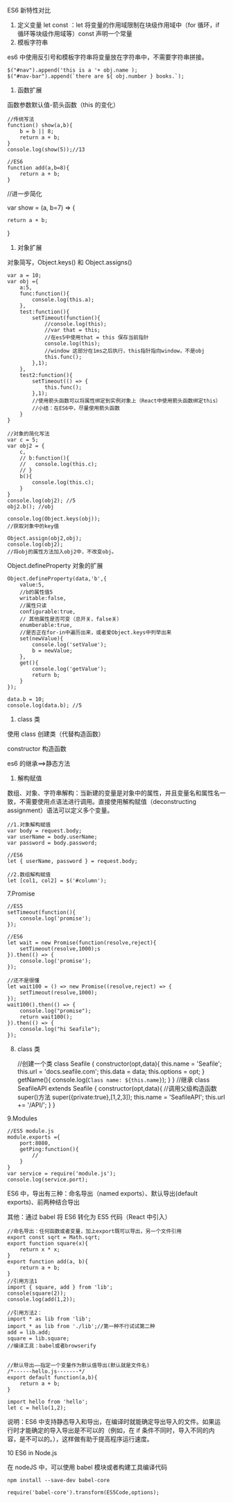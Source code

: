 ES6 新特性对比

1. 定义变量
   let const ：let 将变量的作用域限制在块级作用域中（for 循环，if 循环等块级作用域等）const 声明一个常量
2. 模板字符串

es6 中使用反引号和模板字符串将变量放在字符串中，不需要字符串拼接。

    $("#nav").append('this is a '+ obj.name );
    $("#nav-bar").append(`there are ${ obj.number } books.`);

1. 函数扩展

函数参数默认值-箭头函数（this 的变化）

    //传统写法
    function() show(a,b){
    	b = b || 8;
    	return a + b;
    }
    console.log(show(5));//13

    //ES6
    function add(a,b=8){
    	return a + b;
    }

//进一步简化

var show = (a, b=7) => {

    return a + b;

}

1. 对象扩展

对象简写，Object.keys() 和 Object.assigns()

    var a = 10;
    var obj ={
    	a:5,
    	func:function(){
    		console.log(this.a);
    	},
    	test:function(){
    		setTimeout(function(){
    			//console.log(this);
    			//var that = this;
    			//在es5中使用that = this 保存当前指针
    			console.log(this);
    			//window 这部分在1ms之后执行，this指针指向window，不是obj
    			this.func();
    		},1);
    	},
    	test2:function(){
    		setTimeout(() => {
    			this.func();
    		},1);
    		//使用箭头函数可以将属性绑定到实例对象上（React中使用箭头函数绑定this）
    		//小结：在ES6中，尽量使用箭头函数
    	}
    }

    //对象的简化写法
    var c = 5;
    var obj2 = {
    	c,
    	// b:function(){
    	// 	 console.log(this.c);
    	// }
    	b(){
    		console.log(this.c);
    	}
    }
    console.log(obj2); //5
    obj2.b(); //obj

    console.log(Object.keys(obj));
    //获取对象中的key值

    Object.assign(obj2,obj);
    console.log(obj2);
    //将obj的属性方法加入obj2中，不改变obj。

Object.defineProperty 对象的扩展

    Object.defineProperty(data,'b',{
    	value:5,
    	//b的属性值5
    	writable:false,
    	//属性只读
    	configurable:true,
    	// 其他属性是否可变（总开关，false关）
    	enumberable:true,
    	//是否正在for-in中遍历出来，或者爱Object.keys中列举出来
    	set(newValue){
    		console.log('setValue');
    		b = newValue;
    	},
    	get(){
    		console.log('getValue');
    		return b;
    	}
    });

    data.b = 10;
    console.log(data.b); //5

1. class 类

使用 class 创建类（代替构造函数）

constructor 构造函数

es6 的继承==>静态方法

1. 解构赋值

数组、对象、字符串解构：当新建的变量是对象中的属性，并且变量名和属性名一致，不需要使用点语法进行调用。直接使用解构赋值（deconstructing assignment）语法可以定义多个变量。

    //1.对象解构赋值
    var body = request.body;
    var userName = body.userName;
    var password = body.password;

    //ES6
    let { userName, password } = request.body;

    //2.数组解构赋值
    let [col1, col2] = $('#column');

7.Promise

    //ES5
    setTimeout(function(){
        console.log('promise');
    });

    //ES6
    let wait = new Promise(function(resolve,reject){
        setTimeout(resolve,1000);s
    }).then(() => {
        console.log('promise');
    });

    //还不是很懂
    let wait100 = () => new Promise((resolve,reject) => {
        setTimeout(resolve,1000);
    });
    wait100().then(() => {
        console.log("promise");
        return wait100();
    }).then(() => {
        console.log("hi Seafile");
    });

8. class 类

   //创建一个类
   class Seafile {
   constructor(opt,data){
   this.name = 'Seafile';
   this.url = 'docs.seafile.com';
   this.data = data;
   this.options = opt;
   }
   getName(){
   console.log(`Class name: ${this.name}`);
   }
   }
   //继承
   class SeafileAPI extends Seafile {
   constructor(opt,data){
   //调用父级构造函数 super()方法
   super({private:true},[1,2,3]);
   this.name = 'SeafileAPI';
   this.url += '/API/';
   }
   }

9.Modules

    //ES5 module.js
    module.exports ={
        port:8080,
        getPing:function(){
            //
        }
    }
    var service = require('module.js');
    console.log(service.port);

ES6 中，导出有三种：命名导出（named exports）、默认导出(default exports)、前两种结合导出

其他：通过 babel 将 ES6 转化为 ES5 代码（React 中引入）

    //命名导出：任何函数或者变量，加上export既可以导出，另一个文件引用
    export const sqrt = Math.sqrt;
    export function square(x){
        return x * x;
    }
    export function add(a, b){
        return a + b;
    }
    //引用方法1
    import { square, add } from 'lib';
    console(square(2));
    console.log(add(1,2));

    //引用方法2：
    import * as lib from 'lib';
    import * as lib from './lib';//第一种不行试试第二种
    add = lib.add;
    square = lib.square;
    //编译工具：babel或者browserify


    //默认导出——指定一个变量作为默认值导出(默认就是文件名)
    /*------hello.js-------*/
    export default function(a,b){
        return a + b;
    }

    import hello from 'hello';
    let c = hello(1,2);

说明：ES6 中支持静态导入和导出，在编译时就能确定导出导入的文件。如果运行时才能确定的导入导出是不可以的（例如，在 if 条件不同时，导入不同的内容，是不可以的。），这样做有助于提高程序运行速度。

10 ES6 in Node.js

在 nodeJS 中，可以使用 babel 模块或者构建工具编译代码

    npm install --save-dev babel-core

    require('babel-core').transform(ES5Code,options);
